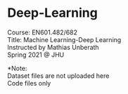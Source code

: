 # Deep-Learning
Course: EN601.482/682  
Title: Machine Learning-Deep Learning  
Instructed by Mathias Unberath  
Spring 2021 @ JHU  

*Note:  
Dataset files are not uploaded here  
Code files only  
